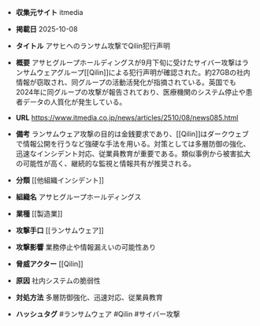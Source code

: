 - **収集元サイト**
itmedia

- **掲載日**
2025-10-08

- **タイトル**
アサヒへのランサム攻撃でQilin犯行声明

- **概要**
アサヒグループホールディングスが9月下旬に受けたサイバー攻撃はランサムウェアグループ[[Qilin]]による犯行声明が確認された。約27GBの社内情報が窃取され、同グループの活動活発化が指摘されている。英国でも2024年に同グループの攻撃が報告されており、医療機関のシステム停止や患者データの人質化が発生している。

- **URL**
https://www.itmedia.co.jp/news/articles/2510/08/news085.html

- **備考**
ランサムウェア攻撃の目的は金銭要求であり、[[Qilin]]はダークウェブで情報公開を行うなど強硬な手法を用いる。対策としては多層防御の強化、迅速なインシデント対応、従業員教育が重要である。類似事例から被害拡大の可能性が高く、継続的な監視と情報共有が推奨される。

- **分類**
[[他組織インシデント]]

- **組織名**
アサヒグループホールディングス

- **業種**
[[製造業]]

- **攻撃手口**
[[ランサムウェア]]

- **攻撃影響**
業務停止や情報漏えいの可能性あり

- **脅威アクター**
[[Qilin]]

- **原因**
社内システムの脆弱性

- **対処方法**
多層防御強化、迅速対応、従業員教育

- **ハッシュタグ**
#ランサムウェア #Qilin #サイバー攻撃
